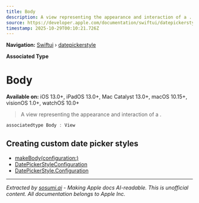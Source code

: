 ```yaml
---
title: Body
description: A view representing the appearance and interaction of a .
source: https://developer.apple.com/documentation/swiftui/datepickerstyle/body
timestamp: 2025-10-29T00:10:21.726Z
---
```


**Navigation:** [Swiftui](/documentation/swiftui) › [datepickerstyle](/documentation/swiftui/datepickerstyle)

**Associated Type**

# Body

**Available on:** iOS 13.0+, iPadOS 13.0+, Mac Catalyst 13.0+, macOS 10.15+, visionOS 1.0+, watchOS 10.0+

> A view representing the appearance and interaction of a .

```swift
associatedtype Body : View
```

## Creating custom date picker styles

- [makeBody(configuration:)](/documentation/swiftui/datepickerstyle/makebody(configuration:))
- [DatePickerStyleConfiguration](/documentation/swiftui/datepickerstyleconfiguration)
- [DatePickerStyle.Configuration](/documentation/swiftui/datepickerstyle/configuration)

---

*Extracted by [sosumi.ai](https://sosumi.ai) - Making Apple docs AI-readable.*
*This is unofficial content. All documentation belongs to Apple Inc.*
